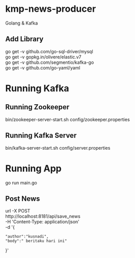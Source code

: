 # kmp-news-producer
Golang &amp; Kafka

## Add Library
go get -v github.com/go-sql-driver/mysql   
go get -v gopkg.in/olivere/elastic.v7  
go get -v github.com/segmentio/kafka-go  
go get -v github.com/go-yaml/yaml  

# Running Kafka
## Running Zookeeper
bin/zookeeper-server-start.sh config/zookeeper.properties
## Running Kafka Server
bin/kafka-server-start.sh config/server.properties

# Running App
go run main.go

## Post News
url -X POST \
  http://localhost:8181/api/save_news \
  -H 'Content-Type: application/json' \
  -d '{
	
	"author":"kusnadi",
	"body":" beritaku hari ini"
}'
